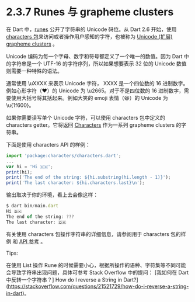# 2.3.7 Runes 与 grapheme clusters

在 Dart 中，[runes](https://api.dart.cn/stable/2.9.3/dart-core/Runes-class.html) 公开了字符串的 Unicode 码位。从 Dart 2.6 开始，使用 [characters 包](https://pub.flutter-io.cn/packages/characters)来访问或者操作用户感知的字符，也被称为 [Unicode (扩展) grapheme clusters](https://unicode.org/reports/tr29/#Grapheme_Cluster_Boundaries) 。

Unicode 编码为每一个字母、数字和符号都定义了一个唯一的数值。因为 Dart 中的字符串是一个 UTF-16 的字符序列，所以如果想要表示 32 位的 Unicode 数值则需要一种特殊的语法。

通常使用 \uXXXX 来表示 Unicode 字符， XXXX 是一个四位数的 16 进制数字。例如心形字符（♥）的 Unicode 为 \u2665。对于不是四位数的 16 进制数字，需要使用大括号将其括起来。例如大笑的 emoji 表情（😆）的 Unicode 为 \u{1f600}。

如果你需要读写单个 Unicode 字符，可以使用 characters 包中定义的 characters getter。它将返回 [Characters](https://pub.flutter-io.cn/documentation/characters/latest/characters/Characters-class.html) 作为一系列 grapheme clusters 的字符串。

下面是使用 characters API 的样例：

```javascript
import 'package:characters/characters.dart';
...
var hi = 'Hi 🇩🇰';
print(hi);
print('The end of the string: ${hi.substring(hi.length - 1)}');
print('The last character: ${hi.characters.last}\n');
```

输出取决于你的环境，看上去会像这样：

```javascript
$ dart bin/main.dart
Hi 🇩🇰
The end of the string: ???
The last character: 🇩🇰
```

有关使用 characters 包操作字符串的详细信息，请参阅用于 characters 包的样例 和 [API 参考](https://pub.flutter-io.cn/documentation/characters/latest/) 。


Tips:

在使用 List 操作 Rune 的时候需要小心，根据所操作的语种、字符集等不同可能会导致字符串出现问题，具体可参考 Stack Overflow 中的提问： [我如何在 Dart 中反转一个字符串？] How do I reverse a String in Dart?](https://stackoverflow.com/questions/21521729/how-do-i-reverse-a-string-in-dart)。
